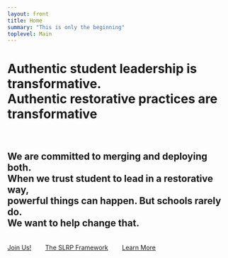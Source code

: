 ```yaml
---
layout: front
title: Home
summary: "This is only the beginning"
toplevel: Main
---
```



<h1>Authentic student leadership is transformative.<br/>Authentic restorative practices are transformative</h1><br/>
<h2>We are committed to merging and deploying both.<br/>
When we trust student to lead in a restorative way,<br/>
powerful things can happen. But schools rarely do.<br/>
<strong>We want to help change that.</strong></h2><br/>
<a href="/join" class="btn-get-started scrollto">Join Us!</a> &nbsp;&nbsp;&nbsp;&nbsp;&nbsp;&nbsp;
<a href="/framework" class="btn-get-started scrollto">The SLRP Framework</a> &nbsp;&nbsp;&nbsp;&nbsp;&nbsp;&nbsp;
<a href="/resources" class="btn-get-started scrollto">Learn More</a>               